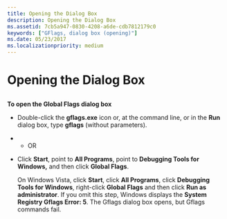 ```yaml
---
title: Opening the Dialog Box
description: Opening the Dialog Box
ms.assetid: 7cb5a947-0830-4208-a6de-cdb7812179c0
keywords: ["GFlags, dialog box (opening)"]
ms.date: 05/23/2017
ms.localizationpriority: medium
---
```


# Opening the Dialog Box


## <span id="ddk_opening_the_dialog_box_dtools"></span><span id="DDK_OPENING_THE_DIALOG_BOX_DTOOLS"></span>


**To open the Global Flags dialog box**

-   Double-click the **gflags.exe** icon or, at the command line, or in the **Run** dialog box, type **gflags** (without parameters).

-   - OR

-   Click **Start**, point to **All Programs**, point to **Debugging Tools for Windows,** and then click **Global Flags**.

    On Windows Vista, click **Start**, click **All Programs**, click **Debugging Tools for Windows**, right-click **Global Flags** and then click **Run as administrator**. If you omit this step, Windows displays the **System Registry Gflags Error: 5**. The Gflags dialog box opens, but Gflags commands fail.

 

 





